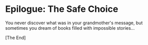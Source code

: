 # Epilogue: The Safe Choice

You never discover what was in your grandmother's message, but sometimes you dream of books filled with impossible stories...

[The End]